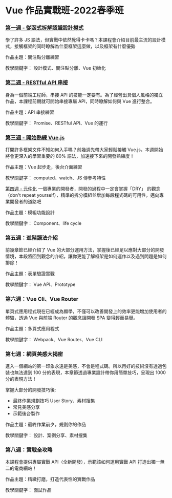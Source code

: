 # Vue 作品實戰班-2022春季班

### [第一週 - 從函式拆解認識設計模式](https://adonismis.github.io/2022Vue_-learn01/week01/index.html)
學了許多 JS 語法，但實戰中依然覺得卡卡嗎？本課程會介紹目前最主流的設計模式，接觸框架的同時瞭解為什麼框架這麼做，以及框架有什麼優勢

作品主題：關注點分離練習

教學關鍵字：
設計模式、關注點分離、Vue 初始化

### [第二週 - RESTful API 串接](https://adonismis.github.io/2022Vue_-learn01/week02/index.html)
身為一個前端工程師，串接 API 的技能一定要有。為了經營出具個人風格的獨立作品，本課程前期就可開始串接專屬 API，同時瞭解如何與 Vue 進行整合。

作品主題：API 串接練習

教學關鍵字：
Promise、RESTful API、Vue 的運行

### [第三週 - 開始熟練 Vue.js](https://adonismis.github.io/2022Vue_-learn01/week03/index.html)
打開許多框架文件不知如何入手嗎？前幾週先帶大家輕鬆接觸 Vue.js，本週開始將會更深入的學習重要的 80% 語法，加速接下來的開發熟練度！

作品主題：Vue 起步走，後台介面練習

教學關鍵字：
computed、watch、JS 傳參考特性

[第四週 - 元件化](https://adonismis.github.io/2022Vue_-learn01/week04/index.html)
一個專業的開發者，開發的過程中一定會掌握「DRY」 的觀念（don't repeat yourself），精準的拆分模組並增加每段程式碼的可用性，邁向專業開發者的道路吧

作品主題：模組功能設計

教學關鍵字：
Component、life cycle

### 第五週：進階語法介紹
前幾章節已經介紹了 Vue 的大部分運用方法，掌握後已經足以應對大部分的開發情境，本段將回到觀念的介紹，讓你更能了解框架是如何運作以及遇到問題是如何排除！

作品主題：表單驗證實戰

教學關鍵字：
Vue API、Prototype

### 第六週：Vue Cli、Vue Router
單頁式應用程式現在已經成為顯學，不僅可以改善開發上的效率更能增加使用者的體驗，透過 Vue 與前端 Router 的觀念讓開發 SPA 變得輕而易舉。

作品主題：多頁式應用程式

教學關鍵字：
Webpack、Vue Router、Vue CLI
### 第七週：網頁美感大揭密
進入一個網站的第一印象永遠是美感，不會是程式碼。所以再好的技術沒有透過包裝也無法達到 100 分的表現，本章節透過專業設計帶你用簡單技巧，呈現出 1000 分的表現方法！

掌握大部分的開發技巧後:
- 最終作業規劃技巧 User Story、素材搜集
- 常見美感分享
- 示範後台製作

作品主題：最終作業前夕，規劃你的作品

教學關鍵字：
設計、案例分享、素材搜集
### 第八週：實戰全攻略
本課程會提供專屬實戰 API（全新開發），示範該如何運用實戰 API 打造出獨一無二的電商網站！

作品主題：精緻打磨，打造代表性的實戰作品

教學關鍵字：
面試作品
